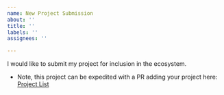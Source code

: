 ```yaml
---
name: New Project Submission
about: ''
title: ''
labels: ''
assignees: ''

---
```


I would like to submit my project for inclusion in the ecosystem.

* Note, this project can be expedited with a PR adding your project here:
[Project List](https://github.com/swoogles/zio-ecosystem/edit/master/shared/src/main/scala/org/ziverge/ecosystem/TrackedProjects.scala#L100)